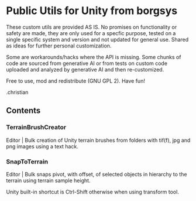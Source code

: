 # Public Utils for Unity from borgsys

These custom utils are provided AS IS. 
No promises on functionality or safety are made, they are only used for a specfic purpose, tested on a single specific system and version and not updated for general use. 
Shared as ideas for further personal customization.

Some are workarounds/hacks where the API is missing. 
Some chunks of code are sourced from generative AI or from tests on custom code uploaded and analyzed by generative AI and then re-customized. 

Free to use, mod and redistribute (GNU GPL 2).
Have fun!

.christian

## Contents

### TerrainBrushCreator
Editor | Bulk creation of Unity terrain brushes from folders with tif(f), jpg and png images using a text hack. 

### SnapToTerrain
Editor | Bulk snaps pivot, with offset, of selected objects in hierarchy to the terrain using terrain sample height. 

Unity built-in shortcut is Ctrl-Shift otherwise when using transform tool.
